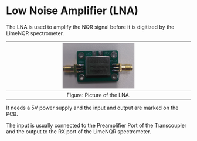# Low Noise Amplifier (LNA)
The LNA is used to amplify the NQR signal before it is digitized by the LimeNQR spectrometer.

| <img src="../Figures/2_LNA.jpg" width=40%> |
|:--:|
| Figure: Picture of the LNA.|

It needs a 5V power supply and the input and output are marked on the PCB.

The input is usually connected to the Preamplifier Port of the Transcoupler and the output to the RX port of the LimeNQR spectrometer.